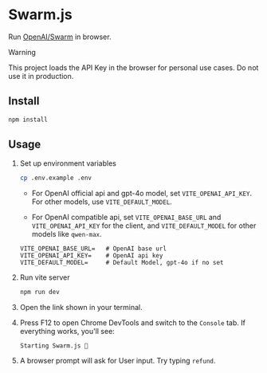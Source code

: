 # Swarm.js

Run [OpenAI/Swarm](https://github.com/openai/swarm) in browser.

> [!WARNING]
> This project loads the API Key in the browser for personal use cases. Do not use it in production.

## Install

```bash
npm install
```

## Usage

1. Set up environment variables

   ```bash
   cp .env.example .env
   ```

   - For OpenAI official api and gpt-4o model, set `VITE_OPENAI_API_KEY`. For other models, use `VITE_DEFAULT_MODEL`.

   - For OpenAI compatible api, set `VITE_OPENAI_BASE_URL` and `VITE_OPENAI_API_KEY` for the client, and `VITE_DEFAULT_MODEL` for other models like `qwen-max`.

   ```
   VITE_OPENAI_BASE_URL=   # OpenAI base url
   VITE_OPENAI_API_KEY=    # OpenAI api key
   VITE_DEFAULT_MODEL=     # Default Model, gpt-4o if no set
   ```

2. Run vite server

   ```bash
   npm run dev
   ```

3. Open the link shown in your terminal.
4. Press F12 to open Chrome DevTools and switch to the `Console` tab. If everything works, you'll see:
   ```
   Starting Swarm.js 🐝
   ```
5. A browser prompt will ask for User input. Try typing `refund`.
